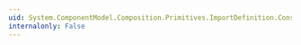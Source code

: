 ```yaml
---
uid: System.ComponentModel.Composition.Primitives.ImportDefinition.Constraint
internalonly: False
---
```

